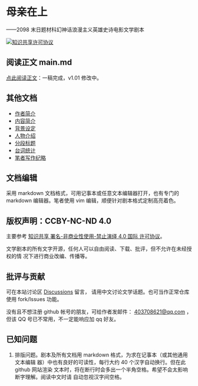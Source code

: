 # 母亲在上
——2098 末日题材科幻神话浪漫主义英雄史诗电影文学剧本

<a rel="license" href="http://creativecommons.org/licenses/by-nc-nd/4.0/"><img alt="知识共享许可协议" style="border-width:0" src="https://i.creativecommons.org/l/by-nc-nd/4.0/88x31.png" /></a>

## 阅读正文 main.md

[点此阅读正文](main.md)：一稿完成，v1.01 修改中。

## 其他文档

* [作者简介](material/author.md)
* [内容简介](material/intro.md)
* [背景设定](material/background.md)
* [人物介绍](material/roles.md)
* [分段标题](title.md)
* [台词统计](stats.md)
* [笔者写作纪略](material/write_note.md)

## 文档编辑

采用 markdown 文档格式，可用记事本或任意文本编辑器打开，也有专门的 markdown
编辑器。笔者使用 vim 编辑，顺便针对剧本格式定制高亮着色。

## 版权声明：CCBY-NC-ND 4.0

主要参考 <a rel="license" href="http://creativecommons.org/licenses/by-nc-nd/4.0/">知识共享 署名-非商业性使用-禁止演绎 4.0 国际 许可协议</a>。

文学剧本的所有文字开源，任何人可以自由阅读、下载、批评，但不允许在未经授权的情
况下进行商业改编、传播等。

## 批评与贡献

可在本站讨论区 [Discussions](https://github.com/lymslive/motherbless/discussions) 留言，
请用中文讨论文学话题。也可当作正常仓库使用 fork/Issues 功能。

没有且不想注册 github 帐号的朋友，可给作者发邮件： 403708621@qq.com ，但该 QQ
号已不常用，不一定能响应加 qq 好友。

## 已知问题

1. 排版问题。剧本及所有文档用 markdown 格式，为求在记事本（或其他通用文本编辑
   器）中也有良好的可读性，每行大约 40 个汉字自动换行。但在此 github 网站渲染
   文本时，将在断行时会多出一个半角空格。希望不会太影响断字理解。阅读中文时请
   自动忽视汉字间空格。
